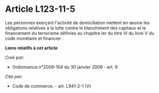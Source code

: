 # Article L123-11-5

Les personnes exerçant l'activité de domiciliation mettent en œuvre les obligations relatives à la lutte contre le
blanchiment des capitaux et le financement du terrorisme définies au chapitre Ier du titre VI du livre V du code monétaire et
financier.

**Liens relatifs à cet article**

_Créé par_:

  - Ordonnance n°2009-104 du 30 janvier 2009 - art. 9

_Cité par_:

  - Code de commerce. - art. L941-2-1 (V)
